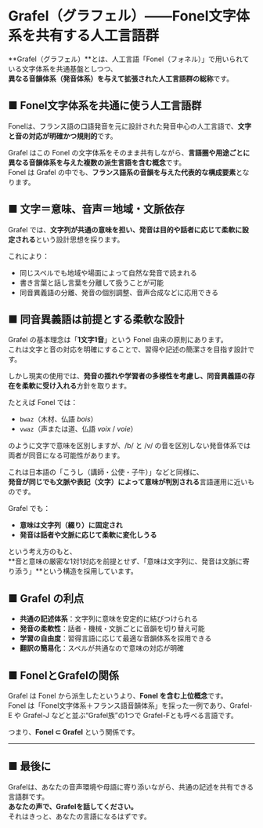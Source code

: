 # Grafel（グラフェル）――Fonel文字体系を共有する人工言語群

**Grafel（グラフェル）**とは、人工言語「Fonel（フォネル）」で用いられている文字体系を共通基盤としつつ、  
**異なる音韻体系（発音体系）を与えて拡張された人工言語群の総称**です。

## ■ Fonel文字体系を共通に使う人工言語群

Fonelは、フランス語の口語発音を元に設計された発音中心の人工言語で、**文字と音の対応が明確かつ規則的**です。

Grafel はこの Fonel の文字体系をそのまま共有しながら、**言語圏や用途ごとに異なる音韻体系を与えた複数の派生言語を含む概念**です。  
Fonel は Grafel の中でも、**フランス語系の音韻を与えた代表的な構成要素**となります。

## ■ 文字＝意味、音声＝地域・文脈依存

Grafel では、**文字列が共通の意味を担い、発音は目的や話者に応じて柔軟に設定される**という設計思想を採ります。

これにより：

- 同じスペルでも地域や場面によって自然な発音で読まれる  
- 書き言葉と話し言葉を分離して扱うことが可能  
- 同音異義語の分離、発音の個別調整、音声合成などに応用できる  

## ■ 同音異義語は前提とする柔軟な設計

Grafel の基本理念は「**1文字1音**」という Fonel 由来の原則にあります。  
これは文字と音の対応を明確にすることで、習得や記述の簡潔さを目指す設計です。

しかし現実の使用では、**発音の揺れや学習者の多様性を考慮し、同音異義語の存在を柔軟に受け入れる**方針を取ります。

たとえば Fonel では：

- `bwaz`（木材、仏語 *bois*）
- `vwaz`（声または道、仏語 *voix* / *voie*）

のように文字で意味を区別しますが、/b/ と /v/ の音を区別しない発音体系では両者が同音になる可能性があります。

これは日本語の「こうし（講師・公使・子牛）」などと同様に、  
**発音が同じでも文脈や表記（文字）によって意味が判別される**言語運用に近いものです。

Grafel でも：

- **意味は文字列（綴り）に固定され**
- **発音は話者や文脈に応じて柔軟に変化しうる**

という考え方のもと、  
**音と意味の厳密な1対1対応を前提とせず、「意味は文字列に、発音は文脈に寄り添う」**という構造を採用しています。

## ■ Grafel の利点

- **共通の記述体系**：文字列に意味を安定的に結びつけられる  
- **発音の柔軟性**：話者・機械・文脈ごとに音韻を切り替え可能  
- **学習の自由度**：習得言語に応じて最適な音韻体系を採用できる  
- **翻訳の簡易化**：スペルが共通なので意味の対応が明確  

## ■ FonelとGrafelの関係

Grafel は Fonel から派生したというより、**Fonel を含む上位概念**です。  
Fonel は「Fonel文字体系＋フランス語音韻体系」を採った一例であり、Grafel-E や Grafel-J などと並ぶ“Grafel族”の1つで
Grafel-Fとも呼べる言語です。
 
つまり、**Fonel ⊂ Grafel** という関係です。

---

## ■ 最後に

Grafelは、あなたの音声環境や母語に寄り添いながら、共通の記述を共有できる言語群です。  
**あなたの声で、Grafelを話してください。**  
それはきっと、あなたの言語になるはずです。